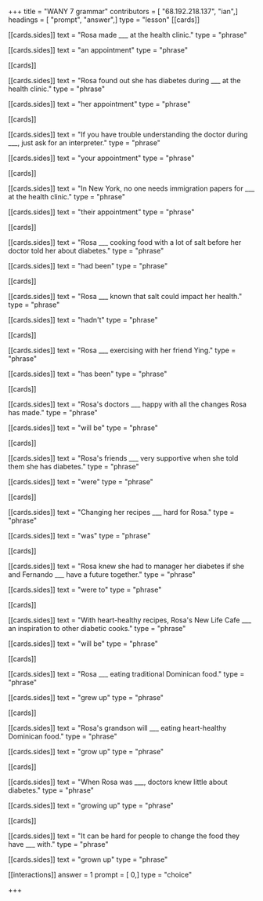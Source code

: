 +++
title = "WANY 7 grammar"
contributors = [ "68.192.218.137", "ian",]
headings = [ "prompt", "answer",]
type = "lesson"
[[cards]]

[[cards.sides]]
text = "Rosa made ___ at the health clinic."
type = "phrase"

[[cards.sides]]
text = "an appointment"
type = "phrase"

[[cards]]

[[cards.sides]]
text = "Rosa found out she has diabetes during ___ at the  health clinic."
type = "phrase"

[[cards.sides]]
text = "her appointment"
type = "phrase"

[[cards]]

[[cards.sides]]
text = "If you have trouble understanding the doctor during ___, just ask for an interpreter."
type = "phrase"

[[cards.sides]]
text = "your appointment"
type = "phrase"

[[cards]]

[[cards.sides]]
text = "In New York, no one needs immigration papers for ___ at the health clinic."
type = "phrase"

[[cards.sides]]
text = "their appointment"
type = "phrase"

[[cards]]

[[cards.sides]]
text = "Rosa ___ cooking food with a lot of salt before her doctor told her about diabetes."
type = "phrase"

[[cards.sides]]
text = "had been"
type = "phrase"

[[cards]]

[[cards.sides]]
text = "Rosa ___ known that salt could impact her health."
type = "phrase"

[[cards.sides]]
text = "hadn't"
type = "phrase"

[[cards]]

[[cards.sides]]
text = "Rosa ___ exercising with her friend Ying."
type = "phrase"

[[cards.sides]]
text = "has been"
type = "phrase"

[[cards]]

[[cards.sides]]
text = "Rosa's doctors ___ happy with all the changes Rosa has made."
type = "phrase"

[[cards.sides]]
text = "will be"
type = "phrase"

[[cards]]

[[cards.sides]]
text = "Rosa's friends ___ very supportive when she told them she has diabetes."
type = "phrase"

[[cards.sides]]
text = "were"
type = "phrase"

[[cards]]

[[cards.sides]]
text = "Changing her recipes ___ hard for Rosa."
type = "phrase"

[[cards.sides]]
text = "was"
type = "phrase"

[[cards]]

[[cards.sides]]
text = "Rosa knew she had to manager her diabetes if she and Fernando ___ have a future together."
type = "phrase"

[[cards.sides]]
text = "were to"
type = "phrase"

[[cards]]

[[cards.sides]]
text = "With heart-healthy recipes, Rosa's New Life Cafe ___ an inspiration to other diabetic cooks."
type = "phrase"

[[cards.sides]]
text = "will be"
type = "phrase"

[[cards]]

[[cards.sides]]
text = "Rosa ___ eating traditional Dominican food."
type = "phrase"

[[cards.sides]]
text = "grew up"
type = "phrase"

[[cards]]

[[cards.sides]]
text = "Rosa's grandson will ___ eating heart-healthy Dominican food."
type = "phrase"

[[cards.sides]]
text = "grow up"
type = "phrase"

[[cards]]

[[cards.sides]]
text = "When Rosa was ___, doctors knew little about diabetes."
type = "phrase"

[[cards.sides]]
text = "growing up"
type = "phrase"

[[cards]]

[[cards.sides]]
text = "It can be hard for people to change the food they have ___ with."
type = "phrase"

[[cards.sides]]
text = "grown up"
type = "phrase"

[[interactions]]
answer = 1
prompt = [ 0,]
type = "choice"

+++
